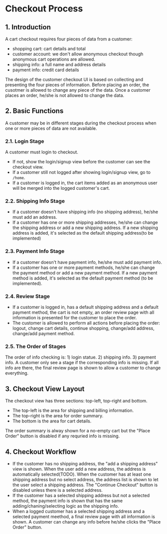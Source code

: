 # Checkout Process

## 1. Introduction
A cart checkout requires four pieces of data from a customer:

* shopping cart: cart details and total
* customer account: we don't allow anonymous checkout though anonymous cart operations are allowed.
* shipping info: a full name and address details
* payment info: credit card details

The design of the customer checkout UI is based on collecting and presenting the four pieces of information. Before placing an order, the cusotmer is allowed to change any piece of the data. Once a customer places an order, he/she is not allowed to change the data.

## 2. Basic Functions
A customer may be in different stages during the checkout process when one or more pieces of data are not available.

### 2.1. Login Stage
A customer must login to checkout.

* If not, show the login/signup view before the customer can see the checkout view.
* If a customer still not logged after showing login/signup view, go to `/home`.
* If a customer is logged in, the cart items added as an anonymous user will be merged into the logged customer's cart.

### 2.2. Shipping Info Stage
* If a customer doesn't have shipping info (no shipping address), he/she must add an address.
* If a customer has one or more shipping addresses, he/she can change the shipping address or add a new shipping address. If a new shipping address is added, it's selected as the default shipping address(to be implemented)

### 2.3. Payment Info Stage
* If a customer doesn't have payment info, he/she must add payment info.
* If a customer has one or more payment methods, he/she can change the payment method or add a new payment method. If a new payment method is added, it's selected as the default payment method (to be implemented).

### 2.4. Review Stage
* If a customer is logged in, has a default shipping address and a default payment method, the cart is not empty, an order review page with all information is presented for the customer to place the order.
* The customer is allowed to perform all actions before placing the order: logout, change cart details, continue shopping, change/add address, change/add payment method.

### 2.5. The Order of Stages
The order of info checking is: 1) login statue. 2) shipping info. 3) payment info. A customer only see a stage if the corresponding info is missing. If all info are there, the final review page is shown to allow a customer to change everything.

## 3. Checkout View Layout
The checkout view has three sections: top-left, top-right and bottom.

* The top-left is the area for shipping and billing information.
* The top-right is the area for order summary.
* The bottom is the area for cart details.

The order summary is alway shown for a no-empty cart but the "Place Order" button is disabled if any requried info is missing.

## 4. Checkout Workflow
* If the customer has no shipping address, the "add a shipping address" view is shown. When the user add a new address, the address is automatically selected(TODO). When the customer has at least one shipping address but no select address, the address list is shown to let the user select a shipping address. The "Continue Checkout" button is disabled unless there is a selected address.
* If the customer has a selected shipping address but not a selected method, the payment info is shown that has the same adding/chaning/selecting logic as the shipping info.
* When a logged customer has a selected shipping address and a selected payment meethod, a final review page with all information is shown. A customer can change any info before he/she clicks the "Place Order" button.





